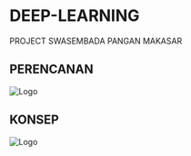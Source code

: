 # DEEP-LEARNING
PROJECT SWASEMBADA PANGAN MAKASAR
## PERENCANAN 
![Logo](https://github.com/Farhanudin1/deep-learning-swasembada-pangan/blob/ed930ffbb732f554d04d60987dfa5d6c4af396e9/perencanaan.png)
## KONSEP
![Logo](https://github.com/Farhanudin1/deep-learning-swasembada-pangan/blob/ed930ffbb732f554d04d60987dfa5d6c4af396e9/konsep.png)

